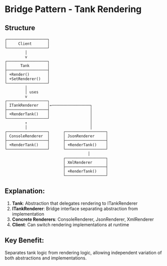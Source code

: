 # Bridge Pattern - Tank Rendering

## Structure
```
┌──────────────────┐
│     Client       │
└──────────────────┘
         │
         v
┌──────────────────┐
│      Tank        │
├──────────────────┤
│ +Render()        │
│ +SetRenderer()   │
└──────────────────┘
         │
         │ uses
         v
┌──────────────────┐
│ ITankRenderer    │←─────────────────┐
├──────────────────┤                  │
│ +RenderTank()    │                  │
└──────────────────┘                  │
         ↑                            │
         │                            │
┌──────────────────┐      ┌──────────────────┐
│ ConsoleRenderer  │      │ JsonRenderer     │
├──────────────────┤      ├──────────────────┤
│ +RenderTank()    │      │ +RenderTank()    │
└──────────────────┘      └──────────────────┘
                                     │
                          ┌──────────────────┐
                          │ XmlRenderer      │
                          ├──────────────────┤
                          │ +RenderTank()    │
                          └──────────────────┘
```

## Explanation:
1. **Tank**: Abstraction that delegates rendering to ITankRenderer
2. **ITankRenderer**: Bridge interface separating abstraction from implementation
3. **Concrete Renderers**: ConsoleRenderer, JsonRenderer, XmlRenderer
4. **Client**: Can switch rendering implementations at runtime

## Key Benefit:
Separates tank logic from rendering logic, allowing independent variation of both abstractions and implementations.